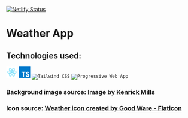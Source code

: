 [![Netlify Status](https://api.netlify.com/api/v1/badges/7bc75436-e518-47ce-ae02-a63422c71634/deploy-status)](https://app.netlify.com/sites/weather-app-mzs/deploys)

# Weather App 

## Technologies used: 

<code><img alt="ReactJS" width="30px" src="https://raw.githubusercontent.com/github/explore/80688e429a7d4ef2fca1e82350fe8e3517d3494d/topics/react/react.png" title="ReactJS"/></code> <code><img  alt="TypeScript" width="30px" src="https://raw.githubusercontent.com/github/explore/80688e429a7d4ef2fca1e82350fe8e3517d3494d/topics/typescript/typescript.png" title="TypeScript"/></code>  <code><img  alt="Tailwind CSS" width="30px" src="https://tailwindcss.com/_next/static/media/tailwindcss-mark.79614a5f61617ba49a0891494521226b.svg" title="Tailwind CSS"/></code> <code><img  alt="Progressive Web App" width="50px"  src="https://upload.wikimedia.org/wikipedia/commons/d/d5/Progressive_Web_Apps_Logo.svg" title="Tailwind CSS"/></code>



### Background image source: <a href="https://unsplash.com/photos/1h2Pg97SXfA">Image by Kenrick Mills</a>

### Icon source: <a href="https://www.flaticon.com/free-icons/weather" title="weather icons">Weather icon created by Good Ware - Flaticon</a>





